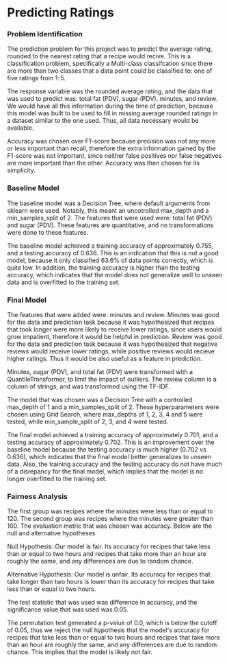 # Predicting Ratings

### Problem Identification

The prediction problem for this project was to predict the average rating, rounded to the nearest rating that a recipe would recive. This is a classification problem, specifically a Multi-class classifcation since there are more than two classes that a data point could be classified to: one of five ratings from 1-5.

The response variable was the rounded average rating, and the data that was used to predict was: total fat (PDV), sugar (PDV), minutes, and review. We would have all this information during the time of prediction, because this model was built to be used to fill in missing average rounded ratings in a dataset similar to the one used. Thus, all data necessary would be available.

Accuracy was chosen over F1-score because precision was not any more or less important than recall, therefore the extra information gained by the F1-score was not important, since neither false positives nor false negatives are more important than the other. Accuracy was then chosen for its simplicity.

### Baseline Model

The baseline model was a Decision Tree, where default arguments from sklearn were used. Notably, this meant an uncotrolled max_depth and a min_samples_split of 2. The features that were used were: total fat (PDV) and sugar (PDV). These features are quantitative, and no transformations were done to these features.

The baseline model achieved a training accuracy of approximately 0.755, and a testing accuracy of 0.636. This is an indication that this is not a good model, because it only classified 63.6% of data points correctly, which is quite low. In addition, the training accuracy is higher than the testing accuracy, which indicates that the model does not generalize well to unseen data and is overfitted to the training set.

### Final Model

The features that were added were: minutes and review. Minutes was good for the data and prediction task because it was hypothesized that recipes that took longer were more likely to receive lower ratings, since users would grow impatient, therefore it would be helpful in prediction. Review was good for the data and prediction task because it was hypothesized that negative reviews would receive lower ratings, while positive reviews would recieve higher ratings. Thus it would be also useful as a feature in prediction.

Minutes, sugar (PDV), and total fat (PDV) were transformed with a QuantileTransformer, to limit the impact of outliers. The review column is a column of strings, and was transformed using the TF-IDF.

The model that was chosen was a Decision Tree with a controlled max_depth of 1 and a min_samples_split of 2. These hyperparameters were chosen using Grid Search, where max_depths of 1, 2, 3, 4 and 5 were tested, while min_sample_split of 2, 3, and 4 were tested.

The final model achieved a training accuracy of approximately 0.701, and a testing accuracy of approximately 0.702. This is an improvement over the baseline model because the testing accuracy is much higher (0.702 vs 0.636), which indicates that the final model better generalizes to unseen data. Also, the training accuracy and the testing accuracy do not have much of a disrepancy for the final model, which implies that the model is no longer overfitted to the training set.

### Fairness Analysis

The first group was recipes where the minutes were less than or equal to 120. The second group was recipes where the minutes were greater than 100. The evaluation metric that was chosen was accuracy. Below are the null and alternative hypotheses

Null Hypothesis: Our model is fair. Its accuracy for recipes that take less than or equal to two hours and recipes that take more than an hour are roughly the same, and any differences are due to random chance.

Alternative Hypothesis: Our model is unfair. Its accuracy for recipes that take longer than two hours is lower than its accuracy for recipes that take less than or equal to two hours.

The test statistic that was used was difference in accuracy, and the significance value that was used was 0.05.

The permutation test generated a p-value of 0.0, which is below the cutoff of 0.05, thus we reject the null hypothesis that the model's accuracy for recipes that take less than or equal to two hours and recipes that take more than an hour are roughly the same, and any differences are due to random chance. This implies that the model is likely not fair.
